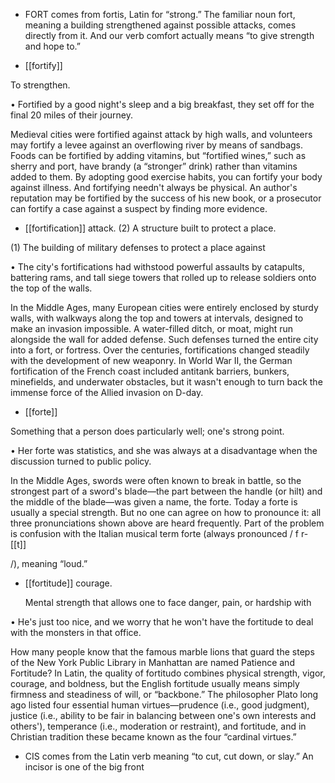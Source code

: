 - FORT comes from fortis, Latin for “strong.” The familiar noun fort, meaning a building strengthened
against  possible  attacks,  comes  directly  from  it.  And  our  verb  comfort  actually  means  “to  give
strength and hope to.”

- [[fortify]] 

 To strengthen. 

•  Fortified  by  a  good  night's  sleep  and  a  big  breakfast,  they  set  off  for  the  final  20  miles  of  their
journey. 

Medieval cities were fortified against attack by high walls, and volunteers may fortify a levee against
an overflowing river by means of sandbags. Foods can be fortified by adding vitamins, but “fortified
wines,” such as sherry and port, have brandy (a “stronger” drink) rather than vitamins added to them.
By  adopting  good  exercise  habits,  you  can  fortify  your  body  against  illness.  And  fortifying  needn't
always  be  physical.  An  author's  reputation  may  be  fortified  by  the  success  of  his  new  book,  or  a
prosecutor can fortify a case against a suspect by finding more evidence.

- [[fortification]] 
attack. (2) A structure built to protect a place. 

 (1) The building of military defenses to protect a place against

• The city's fortifications had withstood powerful assaults by catapults, battering rams, and tall siege
towers that rolled up to release soldiers onto the top of the walls. 

In  the  Middle  Ages,  many  European  cities  were  entirely  enclosed  by  sturdy  walls,  with  walkways
along the top and towers at intervals, designed to make an invasion impossible. A water-filled ditch,
or moat, might run alongside the wall for added defense. Such defenses turned the entire city into a
fort,  or  fortress.  Over  the  centuries,  fortifications  changed  steadily  with  the  development  of  new
weaponry. In World War II, the German fortification of the French coast included antitank barriers,
bunkers, minefields, and underwater obstacles, but it wasn't enough to turn back the immense force of
the Allied invasion on D-day.

- [[forte]] 

 

 

 Something that a person does particularly well; one's strong point. 

• Her forte was statistics, and she was always at a disadvantage when the discussion turned to public
policy. 

In the Middle Ages, swords were often known to break in battle, so the strongest part of a sword's
blade—the  part  between  the  handle  (or  hilt)  and  the  middle  of  the  blade—was  given  a  name,  the
forte. Today a forte is usually a special strength. But no one can agree on how to pronounce it: all
three  pronunciations  shown  above  are  heard  frequently.  Part  of  the  problem  is  confusion  with  the
Italian musical term forte (always pronounced / f r- [[t]]

/), meaning “loud.”

- [[fortitude]] 
courage. 

  Mental  strength  that  allows  one  to  face  danger,  pain,  or  hardship  with

• He's just too nice, and we worry that he won't have the fortitude to deal with the monsters in that
office. 

How  many  people  know  that  the  famous  marble  lions  that  guard  the  steps  of  the  New  York  Public
Library in Manhattan are named Patience and Fortitude? In Latin, the quality of fortitudo combines
physical  strength,  vigor,  courage,  and  boldness,  but  the  English  fortitude  usually  means  simply
firmness and steadiness of will, or “backbone.” The philosopher Plato long ago listed four essential
human virtues—prudence (i.e., good judgment), justice (i.e., ability to be fair in balancing between
one's  own  interests  and  others'),  temperance  (i.e.,  moderation  or  restraint),  and  fortitude,  and  in
Christian tradition these became known as the four “cardinal virtues.”

- CIS comes from the Latin verb meaning “to cut, cut down, or slay.” An incisor is one of the big front
